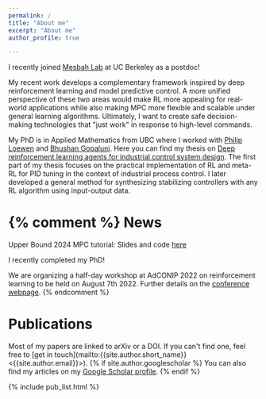 ```yaml
---
permalink: /
title: "About me"
excerpt: "About me"
author_profile: true

---
```


I recently joined [Mesbah Lab](https://www.mesbahlab.com) at UC Berkeley as a postdoc! 

My recent work develops a complementary framework inspired by deep reinforcement learning and model predictive control.
A more unified perspective of these two areas would make RL more appealing for real-world applications while also making MPC more flexible and scalable under general learning algorithms.
Ultimately, I want to create safe decision-making technologies that "just work" in response to high-level commands.


My PhD is in Applied Mathematics from UBC where I worked with [Philip Loewen](https://personal.math.ubc.ca/~loew/) and [Bhushan Gopaluni](https://dais.chbe.ubc.ca).
Here you can find my thesis on [Deep reinforcement learning agents for industrial control system design](https://open.library.ubc.ca/collections/24/items/1.0430547).
The first part of my thesis focuses on the practical implementation of RL and meta-RL for PID tuning in the context of industrial process control.
I later developed a general method for synthesizing stabilizing controllers with any RL algorithm using input-output data.


{% comment %}
News
======

Upper Bound 2024 MPC tutorial: Slides and code [here](https://nplawrence.com/RL-MPC-tutorial/)

I recently completed my PhD!

We are organizing a half-day workshop at AdCONIP 2022 on reinforcement learning to be held on August 7th 2022. Further details on the [conference webpage](https://adconip2022.org/workshops/#workshop-2-making-reinforcement-learning-a-practical-technology-for-industrial-control).
{% endcomment %}

Publications
======

Most of my papers are linked to arXiv or a DOI. If you can't find one, feel free to [get in touch](mailto:{{site.author.short_name}} <{{site.author.email}}>). {% if site.author.googlescholar %} You can also find my articles on my [Google Scholar profile]({{site.author.googlescholar}}).
{% endif %}

{% include pub_list.html %}
